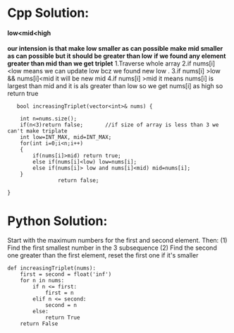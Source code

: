 # Cpp Solution:
#### low<mid<high
**our intension is that make low  smaller  as can possible**
**make mid smaller as can possible but it should be greater than low**
**if we found any element greater than mid than we get triplet**
1.Traverse whole array 
2.if nums[i]  <low means  we can update low bcz we found new low .
3.if nums[i] >low  && nums[i]<mid  it will be new mid
4.if nums[i]  >mid it means nums[i] is largest than mid and it is als greater than low 
       so we get nums[i] as high so return true

       bool increasingTriplet(vector<int>& nums) {
        
        int n=nums.size();
        if(n<3)return false;       //if size of array is less than 3 we can't make triplate
        int low=INT_MAX, mid=INT_MAX;
        for(int i=0;i<n;i++)
        {
            if(nums[i]>mid) return true;
            else if(nums[i]<low) low=nums[i];
            else if(nums[i]> low and nums[i]<mid) mid=nums[i];
        }
                    return false;
        
    }


# Python Solution:
Start with the maximum numbers for the first and second element. Then:
(1) Find the first smallest number in the 3 subsequence
(2) Find the second one greater than the first element, reset the first one if it's smaller

    def increasingTriplet(nums):
        first = second = float('inf')
        for n in nums:
            if n <= first:
                first = n
            elif n <= second:
                second = n
            else:
                return True
        return False